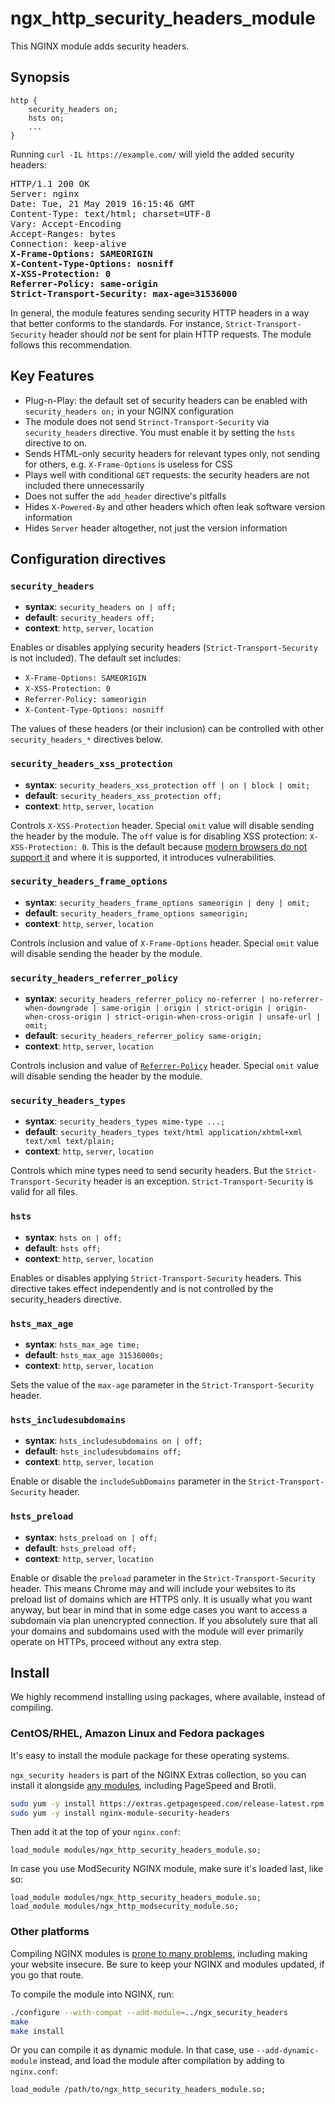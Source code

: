 # ngx_http_security_headers_module

This NGINX module adds security headers. 

## Synopsis

```nginx
http {
    security_headers on;
    hsts on;
    ...
}
```

Running `curl -IL https://example.com/` will yield the added security headers:

<pre>
HTTP/1.1 200 OK
Server: nginx
Date: Tue, 21 May 2019 16:15:46 GMT
Content-Type: text/html; charset=UTF-8
Vary: Accept-Encoding
Accept-Ranges: bytes
Connection: keep-alive
<b>X-Frame-Options: SAMEORIGIN
X-Content-Type-Options: nosniff
X-XSS-Protection: 0
Referrer-Policy: same-origin
Strict-Transport-Security: max-age=31536000</b>
</pre>

In general, the module features sending security HTTP headers in a way that better conforms to the standards.
For instance, `Strict-Transport-Security` header should *not* be sent for plain HTTP requests.
The module follows this recommendation.

## Key Features

*   Plug-n-Play: the default set of security headers can be enabled with `security_headers on;` in your NGINX configuration
*   The module does not send `Strinct-Transport-Security` via `security_headers` directive. You must enable it by setting the `hsts` directive to on.
*   Sends HTML-only security headers for relevant types only, not sending for others, e.g. `X-Frame-Options` is useless for CSS
*   Plays well with conditional `GET` requests: the security headers are not included there unnecessarily
*   Does not suffer the `add_header` directive's pitfalls
*   Hides `X-Powered-By` and other headers which often leak software version information
*   Hides `Server` header altogether, not just the version information

## Configuration directives

### `security_headers`

- **syntax**: `security_headers on | off;`
- **default**: `security_headers off;`
- **context**: `http`, `server`, `location`

Enables or disables applying security headers (`Strict-Transport-Security` is not included). The default set includes:

* `X-Frame-Options: SAMEORIGIN`
* `X-XSS-Protection: 0`
* `Referrer-Policy: sameorigin`
* `X-Content-Type-Options: nosniff`

The values of these headers (or their inclusion) can be controlled with other `security_headers_*` directives below.

### `security_headers_xss_protection`

- **syntax**: `security_headers_xss_protection off | on | block | omit;`
- **default**: `security_headers_xss_protection off;`
- **context**: `http`, `server`, `location`

Controls `X-XSS-Protection` header. 
Special `omit` value will disable sending the header by the module. 
The `off` value is for disabling XSS protection: `X-XSS-Protection: 0`.
This is the default because 
[modern browsers do not support it](https://github.com/GetPageSpeed/ngx_security_headers/issues/19) and where it is 
supported, it introduces vulnerabilities.

### `security_headers_frame_options`

- **syntax**: `security_headers_frame_options sameorigin | deny | omit;`
- **default**: `security_headers_frame_options sameorigin;`
- **context**: `http`, `server`, `location`

Controls inclusion and value of `X-Frame-Options` header. 
Special `omit` value will disable sending the header by the module.


### `security_headers_referrer_policy`

- **syntax**: `security_headers_referrer_policy no-referrer | no-referrer-when-downgrade | same-origin | origin | strict-origin | origin-when-cross-origin | strict-origin-when-cross-origin | unsafe-url | omit;`
- **default**: `security_headers_referrer_policy same-origin;`
- **context**: `http`, `server`, `location`

Controls inclusion and value of [`Referrer-Policy`](https://developer.mozilla.org/en-US/docs/Web/HTTP/Headers/Referrer-Policy) header. 
Special `omit` value will disable sending the header by the module.

### `security_headers_types`

- **syntax**: `security_headers_types mime-type ...;`
- **default**: `security_headers_types text/html application/xhtml+xml text/xml text/plain;`
- **context**: `http`, `server`, `location`

Controls which mine types need to send security headers. But the `Strict-Transport-Security` header is an exception. `Strict-Transport-Security` is valid for all files.

### `hsts`

- **syntax**: `hsts on | off;`
- **default**: `hsts off;`
- **context**: `http`, `server`, `location`

Enables or disables applying `Strict-Transport-Security` headers. This directive takes effect independently and is not controlled by the security_headers directive.


### `hsts_max_age`

- **syntax**: `hsts_max_age time;`
- **default**: `hsts_max_age 31536000s;`
- **context**: `http`, `server`, `location`

Sets the value of the `max-age` parameter in the `Strict-Transport-Security` header.


### `hsts_includesubdomains`

- **syntax**: `hsts_includesubdomains on | off;`
- **default**: `hsts_includesubdomains off;`
- **context**: `http`, `server`, `location`

Enable or disable the `includeSubDomains` parameter in the `Strict-Transport-Security` header.


### `hsts_preload`

- **syntax**: `hsts_preload on | off;`
- **default**: `hsts_preload off;`
- **context**: `http`, `server`, `location`

Enable or disable the `preload` parameter in the `Strict-Transport-Security` header.
This means Chrome may and will include your websites to its preload list of domains which are HTTPS only.
It is usually what you want anyway, but bear in mind that in some edge cases you want to access a subdomain via plan unencrypted connection.
If you absolutely sure that all your domains and subdomains used with the module will ever primarily operate on HTTPs, proceed without any extra step.

## Install

We highly recommend installing using packages, where available,
instead of compiling.

### CentOS/RHEL, Amazon Linux and Fedora packages

It's easy to install the module package for these operating systems.

`ngx_security headers` is part of the NGINX Extras collection, so you can install
it alongside [any modules](https://nginx-extras.getpagespeed.com/), 
including PageSpeed and Brotli.

```bash
sudo yum -y install https://extras.getpagespeed.com/release-latest.rpm
sudo yum -y install nginx-module-security-headers
```


Then add it at the top of your `nginx.conf`:

```nginx
load_module modules/ngx_http_security_headers_module.so;
```
    
In case you use ModSecurity NGINX module, make sure it's loaded last, like so:

```nginx
load_module modules/ngx_http_security_headers_module.so;
load_module modules/ngx_http_modsecurity_module.so;
```

### Other platforms

Compiling NGINX modules is [prone to many problems](https://www.getpagespeed.com/server-setup/where-compilation-went-wrong), 
including making your website insecure. Be sure to keep your NGINX and modules updated, if you go that route.

To compile the module into NGINX, run:

```bash
./configure --with-compat --add-module=../ngx_security_headers
make 
make install
```

Or you can compile it as dynamic module. In that case, use `--add-dynamic-module` instead, and load the module after 
compilation by adding to `nginx.conf`:

```nginx
load_module /path/to/ngx_http_security_headers_module.so;
```
